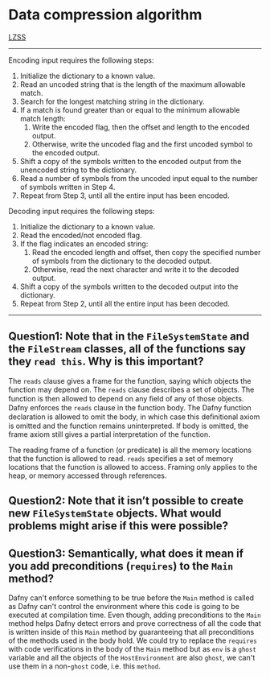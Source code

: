# Data compression algorithm
[LZSS](http://multimedia.ufp.pt/codecs/compressao-sem-perdas/codificacao-baseada-em-dicionarios/lzss/)

---
Encoding input requires the following steps:
1. Initialize the dictionary to a known value.
1. Read an uncoded string that is the length of the maximum allowable match.
1. Search for the longest matching string in the dictionary.
1. If a match is found greater than or equal to the minimum allowable match length:
    1. Write the encoded flag, then the offset and length to the encoded output. 
    1. Otherwise, write the uncoded flag and the first uncoded symbol to the encoded output. 
1. Shift a copy of the symbols written to the encoded output from the unencoded string to the dictionary.
1. Read a number of symbols from the uncoded input equal to the number of symbols written in Step 4.
1. Repeat from Step 3, until all the entire input has been encoded.

Decoding input requires the following steps: 
1. Initialize the dictionary to a known value.
1. Read the encoded/not encoded flag.
1. If the flag indicates an encoded string:
    1. Read the encoded length and offset, then copy the specified number of symbols from the dictionary to the decoded output. 
    1. Otherwise, read the next character and write it to the decoded output. 
1. Shift a copy of the symbols written to the decoded output into the dictionary.
1. Repeat from Step 2, until all the entire input has been decoded.
---

## **Question1:** Note that in the `FileSystemState` and the `FileStream` classes, all of the functions say they `read this`. Why is this important?
The `reads` clause gives a frame for the function, saying which objects the function may depend on.
The `reads` clause describes a set of objects. The function is then allowed to depend on any ﬁeld of any of those objects.
Dafny enforces the `reads` clause in the function body.
The Dafny function declaration is allowed to omit the body, in which case this deﬁnitional axiom is omitted and the function remains uninterpreted.
If body is omitted, the frame axiom still gives a partial interpretation of the function.

The reading frame of a function (or predicate) is all the memory locations that the function is allowed to read.
`reads` specifies a set of memory locations that the function is allowed to access.
Framing only applies to the heap, or memory accessed through references.


## **Question2:** Note that it isn’t possible to create new `FileSystemState` objects. What would problems might arise if this were possible?


## **Question3:** Semantically, what does it mean if you add preconditions (`requires`) to the `Main` method?
Dafny can't enforce something to be true before the `Main` method is called as Dafny can't control the environment where this code is going to be executed at compilation time.
Even though, adding preconditions to the `Main` method helps Dafny detect errors and prove correctness of all the code that is written inside of this `Main` method by guaranteeing that all preconditions of the methods used in the body hold. We could try to replace the `requires` with code verifications in the body of the `Main` method but as `env` is a `ghost` variable and all the objects of the `HostEnvironment` are also `ghost`, we can't use them in a non-`ghost` code, i.e. this `method`.
